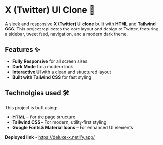 # X (Twitter) UI Clone 🎨  

A sleek and responsive **X (Twitter) UI clone** built with **HTML** and **Tailwind CSS**. This project replicates the core layout and design of Twitter, featuring a sidebar, tweet feed, navigation, and a modern dark theme.  

## Features ✨  
- **Fully Responsive** for all screen sizes  
- **Dark Mode** for a modern look  
- **Interactive UI** with a clean and structured layout  
- **Built with Tailwind CSS** for fast styling  

## Technolgies used 🛠
This project is built using:
- **HTML** – For the page structure
- **Tailwind CSS** – For modern, utility-first styling
- **Google Fonts & Material Icons** – For enhanced UI elements

**Deployed link** - https://deluxe-x.netlify.app/

